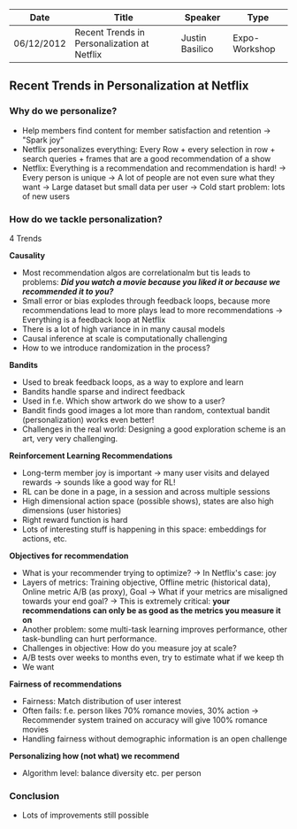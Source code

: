 | Date | Title | Speaker | Type |   
| ---- | ----- | ------- | ---- |
| 06/12/2012 | Recent Trends in Personalization at Netflix | Justin Basilico | Expo-Workshop |

## Recent Trends in Personalization at Netflix

### Why do we personalize? 
- Help members find content for member satisfaction and retention -> "Spark joy"
- Netflix personalizes everything: Every Row + every selection in row + search queries + frames that are a good recommendation of a show
- Netflix: Everything is a recommendation and recommendation is hard!
  -> Every person is unique
  -> A lot of people are not even sure what they want
  -> Large dataset but small data per user
  -> Cold start problem: lots of new users

### How do we tackle personalization?
4 Trends 

 **Causality**
- Most recommendation algos are correlationalm but tis leads to problems: ***Did you watch a movie because you liked it or because we recommended it to you?***
- Small error or bias explodes through feedback loops, because more recommendations lead to more plays lead to more recommendations -> Everything is a feedback loop at Netflix
- There is a lot of high variance in in many causal models
- Causal inference at scale is computationally challenging
- How to we introduce randomization in the process?

**Bandits**
- Used to break feedback loops, as a way to explore and learn
- Bandits handle sparse and indirect feedback 
- Used in f.e. Which show artwork do we show to a user?
- Bandit finds good images a lot more than random, contextual bandit (personalization) works even better! 
- Challenges in the real world: Designing a good exploration scheme is an art, very very challenging.

**Reinforcement Learning Recommendations**
- Long-term member joy is important -> many user visits and delayed rewards -> sounds like a good way for RL!
- RL can be done in a page, in a session and across multiple sessions
- High dimensional action space (possible shows), states are also high dimensions (user histories)
- Right reward function is hard
- Lots of interesting stuff is happening in this space: embeddings for actions, etc. 

**Objectives for recommendation**
- What is your recommender trying to optimize? -> In Netflix's case: joy
- Layers of metrics: Training objective, Offline metric (historical data), Online metric A/B (as proxy), Goal
  -> What if your metrics are misaligned towards your end goal? -> This is extremely critical: **your recommendations can only be as good as the metrics you measure it on**
- Another problem: some multi-task learning improves performance, other task-bundling can hurt performance.
- Challenges in objective: How do you measure joy at scale? 
- A/B tests over weeks to months even, try to estimate what if we keep th
- We want

**Fairness of recommendations**
- Fairness: Match distribution of user interest
- Often fails: f.e. person likes 70% romance movies, 30% action -> Recommender system trained on accuracy will give 100% romance movies
- Handling fairness without demographic information is an open challenge

**Personalizing how (not what) we recommend**
- Algorithm level: balance diversity etc. per person

### Conclusion
- Lots of improvements still possible
